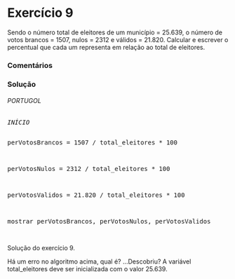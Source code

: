 Exercício 9
===

Sendo o número total de eleitores de um município = 25.639, o número de votos brancos = 1507, nulos = 2312 e
válidos = 21.820. Calcular e escrever o percentual que cada um representa em relação ao total de eleitores.


### Comentários


### Solução

<div class="code">
<h6>PORTUGOL</h6>
<pre><em>INÍCIO</em>

perVotosBrancos = 1507 / total_eleitores * 100

perVotosNulos = 2312 / total_eleitores * 100

perVotosValidos = 21.820 / total_eleitores * 100

mostrar perVotosBrancos, perVotosNulos, perVotosValidos

</pre>
<p>Solução do exercício 9.</p>
</div>

Há um erro no algoritmo acima, qual é? ...Descobriu? A variável total\_eleitores deve ser inicializada com o valor 25.639.
